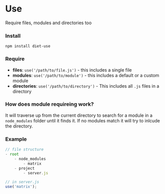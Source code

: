# Use
Require files, modules and directories too

### Install
```
npm install diet-use
```

### Require
- **files**: `use('/path/to/file.js')` - this includes a single file
- **modules**: `use('/path/to/module')` - this includes a default or a custom module
- **directories**: `use('/path/to/directory')` - This includes all `.js` files in a directory
	
### 


### How does module requireing work?
It will traverse up from the current directory to search for a module in a `node_modules` folder until it finds it. If no modules match it will try to inlcude the directory.

### Example
```javascript
// file structure
- root
	- node_modules
		- matrix
	- project
		- server.js
```

```javascript
// in server.js
use('matrix');
```